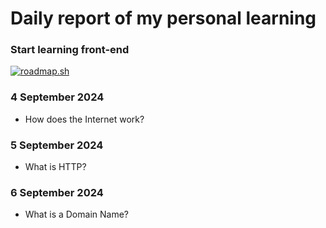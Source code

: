 # Daily report of my personal learning
### Start learning front-end
<a href="https://roadmap.sh"><img src="https://roadmap.sh/card/tall/66d762a8553501e3c3021ca0?variant=dark" alt="roadmap.sh"/></a>

### 4 September 2024
* How does the Internet work?
### 5 September 2024
* What is HTTP?
### 6 September 2024
* What is a Domain Name?
